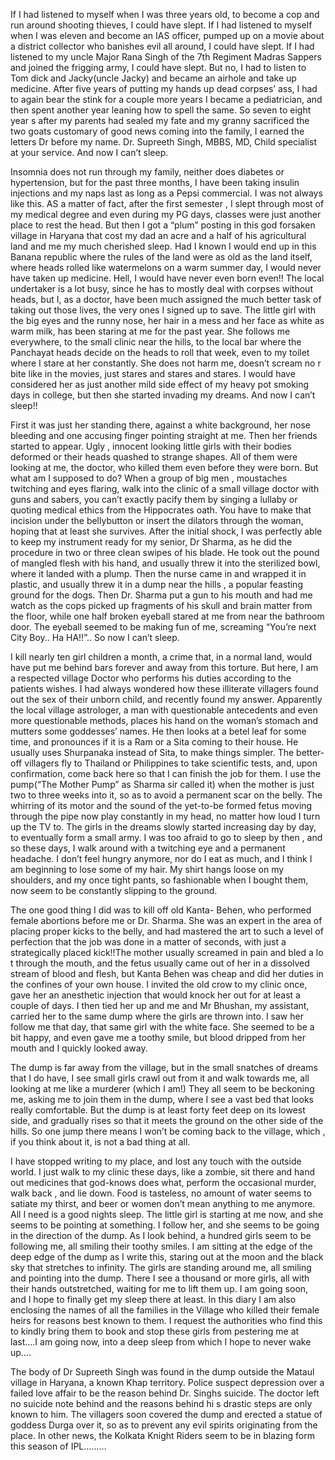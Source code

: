 If I had listened to myself when I was three years old, to become a cop and run around shooting thieves, I could have slept. If I had listened to myself when I was eleven and become an IAS officer, pumped up on a movie about a district collector who banishes evil all around, I could have slept. If I had listened to my uncle Major Rana Singh of the 7th Regiment Madras Sappers and joined the frigging army, I could have slept. But no, I had to listen to Tom dick and Jacky(uncle Jacky) and became an airhole and take up medicine. After five years of putting my hands up dead corpses’ ass, I had to again bear the stink for a couple more years I became a pediatrician, and then spent another year leaning how to spell the same. So seven to eight year s after my parents had sealed my fate and my granny sacrificed the two goats customary of good news coming into the family, I earned the letters Dr before my name. Dr. Supreeth Singh, MBBS, MD, Child specialist at your service. And now I can’t sleep.

  
Insomnia does not run through my family, neither does diabetes or hypertension, but for the past three months, I have been taking insulin injections and my naps last as long as a Pepsi commercial. I was not always like this. AS a matter of fact, after the first semester , I slept through most of my medical degree and even during my PG days, classes were just another place to rest the head. But then I got a “plum” posting in this god forsaken village in Haryana that cost my dad an acre and a half of his agricultural land and me my much cherished sleep. Had I known I would end up in this Banana republic where the rules of the land were as old as the land itself, where heads rolled like watermelons on a warm summer day, I would never have taken up medicine. Hell, I would have never even born even!! The local undertaker is a lot busy, since he has to mostly deal with corpses without heads, but I, as a doctor, have been much assigned the much better task of taking out those lives, the very ones I signed up to save. The little girl with the big eyes and the runny nose, her hair in a mess and her face as white as warm milk, has been staring at me for the past year. She follows me everywhere, to the small clinic near the hills, to the local bar where the Panchayat heads decide on the heads to roll that week, even to my toilet where I stare at her constantly. She does not harm me, doesn’t scream no r bite like in the movies, just stares and stares and stares. I would have considered her as just another mild side effect of my heavy pot smoking days in college, but then she started invading my dreams. And now I can’t sleep!!

  
First it was just her standing there, against a white background, her nose bleeding and one accusing finger pointing straight at me. Then her friends started to appear. Ugly , innocent looking little girls with their bodies deformed or their heads quashed to strange shapes. All of them were looking at me, the doctor, who killed them even before they were born. But what am I supposed to do? When a group of big men , moustaches twitching and eyes flaring, walk into the clinic of a small village doctor with guns and sabers, you can’t exactly pacify them by singing a lullaby or quoting medical ethics from the Hippocrates oath. You have to make that incision under the bellybutton or insert the dilators through the woman, hoping that at least she survives. After the initial shock, I was perfectly able to keep my instrument ready for my senior, Dr Sharma, as he did the procedure in two or three clean swipes of his blade. He took out the pound of mangled flesh with his hand, and usually threw it into the sterilized bowl, where it landed with a plump. Then the nurse came in and wrapped it in plastic, and usually threw it in a dump near the hills , a popular feasting ground for the dogs. Then Dr. Sharma put a gun to his mouth and had me watch as the cops picked up fragments of his skull and brain matter from the floor, while one half broken eyeball stared at me from near the bathroom door. The eyeball seemed to be making fun of me, screaming “You’re next City Boy.. Ha HA!!”.. So now I can’t sleep.

  
I kill nearly ten girl children a month, a crime that, in a normal land, would have put me behind bars forever and away from this torture. But here, I am a respected village Doctor who performs his duties according to the patients wishes. I had always wondered how these illiterate villagers found out the sex of their unborn child, and recently found my answer. Apparently the local village astrologer, a man with questionable antecedents and even more questionable methods, places his hand on the woman’s stomach and mutters some goddesses’ names. He then looks at a betel leaf for some time, and pronounces if it is a Ram or a Sita coming to their house. He usually uses Shurpanaka instead of Sita, to make things simpler. The better-off villagers fly to Thailand or Philippines to take scientific tests, and, upon confirmation, come back here so that I can finish the job for them. I use the pump(“The Mother Pump” as Sharma sir called it) when the mother is just two to three weeks into it, so as to avoid a permanent scar on the belly. The whirring of its motor and the sound of the yet-to-be formed fetus moving through the pipe now play constantly in my head, no matter how loud I turn up the TV to. The girls in the dreams slowly started increasing day by day, to eventually form a small army. I was too afraid to go to sleep by then , and so these days, I walk around with a twitching eye and a permanent headache. I don’t feel hungry anymore, nor do I eat as much, and I think I am beginning to lose some of my hair. My shirt hangs loose on my shoulders, and my once tight pants, so fashionable when I bought them, now seem to be constantly slipping to the ground.

  
The one good thing I did was to kill off old Kanta- Behen, who performed female abortions before me or Dr. Sharma. She was an expert in the area of placing proper kicks to the belly, and had mastered the art to such a level of perfection that the job was done in a matter of seconds, with just a strategically placed kick!!The mother usually screamed in pain and bled a lo t through the mouth, and the fetus usually came out of her in a dissolved stream of blood and flesh, but Kanta Behen was cheap and did her duties in the confines of your own house. I invited the old crow to my clinic once, gave her an anesthetic injection that would knock her out for at least a couple of days. I then tied her up and me and Mr Bhushan, my assistant, carried her to the same dump where the girls are thrown into. I saw her follow me that day, that same girl with the white face. She seemed to be a bit happy, and even gave me a toothy smile, but blood dripped from her mouth and I quickly looked away.  


The dump is far away from the village, but in the small snatches of dreams that I do have, I see small girls crawl out from it and walk towards me, all looking at me like a murderer (which I am!) They all seem to be beckoning me, asking me to join them in the dump, where I see a vast bed that looks really comfortable. But the dump is at least forty feet deep on its lowest side, and gradually rises so that it meets the ground on the other side of the hills. So one jump there means I won’t be coming back to the village, which , if you think about it, is not a bad thing at all.  


I have stopped writing to my place, and lost any touch with the outside world. I just walk to my clinic these days, like a zombie, sit there and hand out medicines that god-knows does what, perform the occasional murder, walk back , and lie down. Food is tasteless, no amount of water seems to satiate my thirst, and beer or women don’t mean anything to me anymore. All I need is a good nights sleep. The little girl is starting at me now, and she seems to be pointing at something. I follow her, and she seems to be going in the direction of the dump. As I look behind, a hundred girls seem to be following me, all smiling their toothy smiles. I am sitting at the edge of the deep edge of the dump as I write this, staring out at the moon and the black sky that stretches to infinity. The girls are standing around me, all smiling and pointing into the dump. There I see a thousand or more girls, all with their hands outstretched, waiting for me to lift them up. I am going soon, and I hope to finally get my sleep there at least. In this diary I am also enclosing the names of all the families in the Village who killed their female heirs for reasons best known to them. I request the authorities who find this to kindly bring them to book and stop these girls from pestering me at last….I am going now, into a deep sleep from which I hope to never wake up….  


The body of Dr Supreeth Singh was found in the dump outside the Mataul village in Haryana, a known Khap territory. Police suspect depression over a failed love affair to be the reason behind Dr. Singhs suicide. The doctor left no suicide note behind and the reasons behind hi s drastic steps are only known to him. The villagers soon covered the dump and erected a statue of goddess Durga over it, so as to prevent any evil spirits originating from the place. In other news, the Kolkata Knight Riders seem to be in blazing form this season of IPL………
